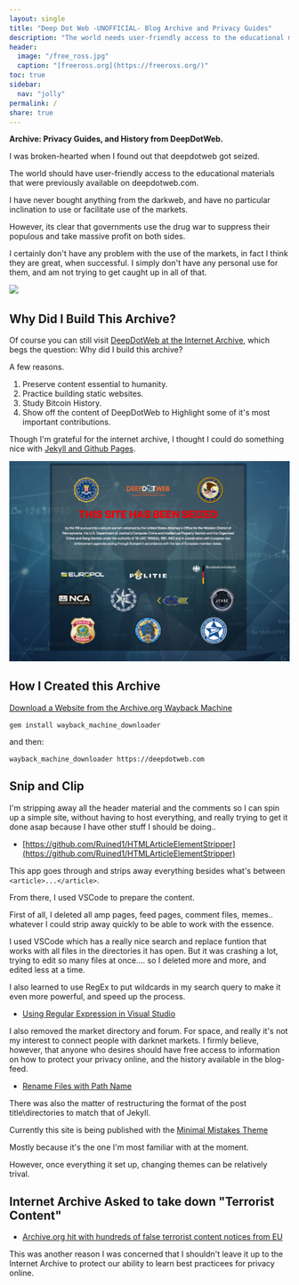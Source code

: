 ```yaml
---
layout: single
title: "Deep Dot Web -UNOFFICIAL- Blog Archive and Privacy Guides"
description: "The world needs user-friendly access to the educational materials that were previously available on deepdotweb.com."
header:
  image: "/free_ross.jpg"
  caption: "[freeross.org](https://freeross.org/)"
toc: true
sidebar:
  nav: "jolly"
permalink: /
share: true
---
```



**Archive: Privacy Guides, and History from DeepDotWeb.**


I was broken-hearted when I found out that deepdotweb got seized.

The world should have user-friendly access to the educational materials that were previously available on deepdotweb.com.

I have never bought anything from the darkweb, and have no particular inclination to use or facilitate use of the markets.

However, its clear that governments use the drug war to suppress their populous and take massive profit on both sides.

I certainly don't have any problem with the use of the markets, in fact I think they are great, when successful. I simply don't have any personal use for them, and am not trying to get caught up in all of that.

![](https://imgur.com/T7QpFTM.png)

## Why Did I Build This Archive?

Of course you can still visit [DeepDotWeb at the Internet Archive](https://web.archive.org/web/20190228074725/https://www.deepdotweb.com/), which begs the question: Why did I build this archive?

A few reasons.

1. Preserve content essential to humanity.
2. Practice building static websites.
3. Study Bitcoin History.
4. Show off the content of DeepDotWeb to Highlight some of it's most important contributions.

Though I'm grateful for the internet archive, I thought I could do something nice with [Jekyll and Github Pages](https://infominer.id/web-work/github-pages-starter-pack/). 

![](deepdotweb-seized.png)

## How I Created this Archive

[Download a Website from the Archive.org Wayback Machine](https://superuser.com/questions/828907/how-to-download-a-website-from-the-archive-org-wayback-machine)

    gem install wayback_machine_downloader

and then:

    wayback_machine_downloader https://deepdotweb.com

## Snip and Clip

I'm stripping away all the header material and the comments so I can spin up a simple site, without having to host everything, and really trying to get it done asap because I have other stuff I should be doing.. 

* [https://github.com/Ruined1/HTMLArticleElementStripper](https://github.com/Ruined1/HTMLArticleElementStripper)

This app goes through and strips away everything besides what's between `<article>...</article>`.


From there, I used VSCode to prepare the content.

First of all, I deleted all amp pages, feed pages, comment files, memes.. whatever I could strip away quickly to be able to work with the essence.

I used VSCode which has a really nice search and replace funtion that works with all files in the directories it has open. But it was crashing a lot, trying to edit so many files at once.... so I deleted more and more, and edited less at a time.

I also learned to use RegEx to put wildcards in my search query to make it even more powerful, and speed up the process.

* [Using Regular Expression in Visual Studio](https://docs.microsoft.com/en-us/visualstudio/ide/using-regular-expressions-in-visual-studio)


I also removed the market directory and forum. For space, and really it's not my interest to connect people with darknet markets. I firmly believe, however, that anyone who desires should have free access to information on how to protect your privacy online, and the history available in the blog-feed.

* [Rename Files with Path Name](https://unix.stackexchange.com/questions/137419/renaming-files-with-its-path-name)

There was also the matter of restructuring the format of the post title\directories to match that of Jekyll.

Currently this site is being published with the [Minimal Mistakes Theme](https://mmistakes.github.io/minimal-mistakes/docs/quick-start-guide/)

Mostly because it's the one I'm most familiar with at the moment. 

However, once everything it set up, changing themes can be relatively trival.

## Internet Archive Asked to take down "Terrorist Content"

* [Archive.org hit with hundreds of false terrorist content notices from EU](https://www.google.com/amp/s/www.theverge.com/platform/amp/2019/4/11/18305968/eu-internet-terrorist-content-takedown-mistakes-internet-archive-org)

This was another reason I was concerned that I shouldn't leave it up to the Internet Archive to protect our ability to learn best practicees for privacy online.


